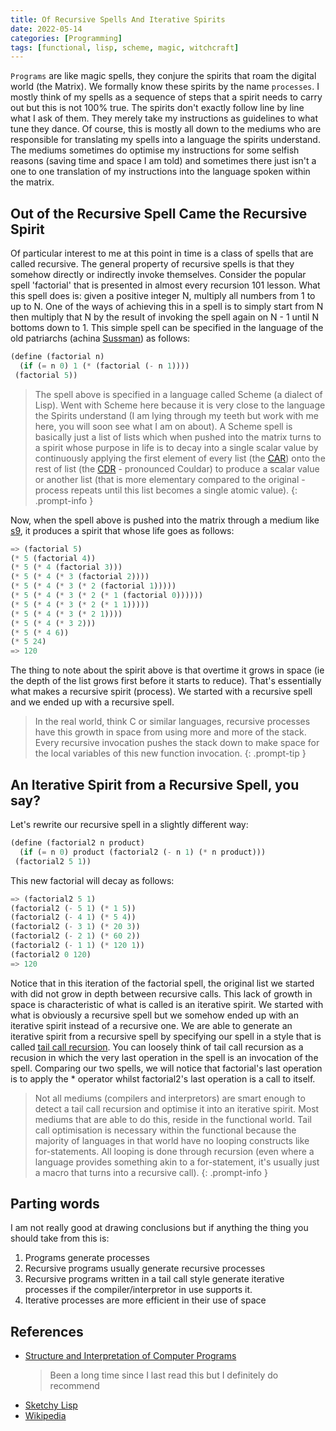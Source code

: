 ```yaml
---
title: Of Recursive Spells And Iterative Spirits
date: 2022-05-14
categories: [Programming]
tags: [functional, lisp, scheme, magic, witchcraft]
---
```


`Programs` are like magic spells, they conjure the spirits that roam the
digital world (the Matrix). We formally know these spirits by the name
`processes`. I mostly think of my spells as a sequence of steps that a spirit
needs to carry out but this is not 100% true. The spirits don't exactly follow
line by line what I ask of them. They merely take my instructions as guidelines
to what tune they dance. Of course, this is mostly all down to the mediums who
are responsible for translating my spells into a language the spirits
understand. The mediums sometimes do optimise my instructions for some selfish
reasons (saving time and space I am told) and sometimes there just isn't a one
to one translation of my instructions into the language spoken within the matrix.


## Out of the Recursive Spell Came the Recursive Spirit

Of particular interest to me at this point in time is a class of spells
that are called recursive. The general property of recursive spells is that
they somehow directly or indirectly invoke themselves. Consider the popular
spell 'factorial' that is presented in almost every recursion 101 lesson.
What this spell does is: given a positive integer N, multiply all numbers
from 1 to up to N. One of the ways of achieving this in a spell is to simply
start from N then multiply that N by the result of invoking the spell again
on N - 1 until N bottoms down to 1. This simple spell can be specified in the
language of the old patriarchs (achina
[Sussman](http://catb.org/jargon/html/koans.html#id3141241)) as follows:

```scheme
(define (factorial n)
  (if (= n 0) 1 (* (factorial (- n 1))))
 (factorial 5))
```

> The spell above is specified in a language called Scheme (a dialect
of Lisp). Went with Scheme here because it is very close to the language
the Spirits understand (I am lying through my teeth but work with me here,
you will soon see what I am on about). A Scheme spell is basically just
a list of lists which when pushed into the matrix turns to a spirit whose
purpose in life is to decay into a single scalar value by continuously
applying the first element of every list (the
[CAR](https://en.wikipedia.org/wiki/CAR_and_CDR)) onto the rest of list
(the [CDR](https://en.wikipedia.org/wiki/CAR_and_CDR) - pronounced Couldar)
to produce a scalar value or another list (that is more elementary
compared to the original - process repeats until this list becomes a single
atomic value).
{: .prompt-info }

Now, when the spell above is pushed into the matrix through a medium like
[s9](https://github.com/reflectionalist/S9fES), it produces a spirit that
whose life goes as follows:

```scheme
=> (factorial 5)
(* 5 (factorial 4))
(* 5 (* 4 (factorial 3)))
(* 5 (* 4 (* 3 (factorial 2))))
(* 5 (* 4 (* 3 (* 2 (factorial 1)))))
(* 5 (* 4 (* 3 (* 2 (* 1 (factorial 0))))))
(* 5 (* 4 (* 3 (* 2 (* 1 1)))))
(* 5 (* 4 (* 3 (* 2 1))))
(* 5 (* 4 (* 3 2)))
(* 5 (* 4 6))
(* 5 24)
=> 120
```

The thing to note about the spirit above is that overtime it grows in
space (ie the depth of the list grows first before it starts
to reduce). That's essentially what makes a recursive spirit (process).
We started with a recursive spell and we ended up with a recursive spell.

> In the real world, think C or similar languages, recursive processes
have this growth in space from using more and more of the stack. Every
recursive invocation pushes the stack down to make space for the local
variables of this new function invocation.
{: .prompt-tip }

## An Iterative Spirit from a Recursive Spell, you say?

Let's rewrite our recursive spell in a slightly different way:

```scheme
(define (factorial2 n product)
  (if (= n 0) product (factorial2 (- n 1) (* n product)))
 (factorial2 5 1))
```

This new factorial will decay as follows:

```scheme
=> (factorial2 5 1)
(factorial2 (- 5 1) (* 1 5))
(factorial2 (- 4 1) (* 5 4))
(factorial2 (- 3 1) (* 20 3))
(factorial2 (- 2 1) (* 60 2))
(factorial2 (- 1 1) (* 120 1))
(factorial2 0 120)
=> 120
```

Notice that in this iteration of the factorial spell, the original list we
started with did not grow in depth between recursive calls. This lack of
growth in space is characteristic of what is called is an iterative spirit.
We started with what is obviously a recursive spell but we somehow ended up
with an iterative spirit instead of a recursive one. We are able to generate
an iterative spirit from a recursive spell by specifying our spell in a style
that is called [tail call recursion](https://en.wikipedia.org/wiki/Tail_call).
You can loosely think of tail call recursion as a recusion in which the very last
operation in the spell is an invocation of the spell. Comparing our two
spells, we will notice that factorial's last operation is to apply
the * operator whilst factorial2's last operation is a call to itself.

> Not all mediums (compilers and interpretors) are smart enough to detect
a tail call recursion and optimise it into an iterative spirit. Most mediums
that are able to do this, reside in the functional world. Tail call
optimisation is necessary within the functional because the majority of
languages in that world have no looping constructs like for-statements.
All looping is done through recursion (even where a language provides
something akin to a for-statement, it's usually just a macro that turns
into a recursive call).
{: .prompt-info }

## Parting words

I am not really good at drawing conclusions but if anything the thing
you should take from this is:

1. Programs generate processes
2. Recursive programs usually generate recursive processes
3. Recursive programs written in a tail call style generate iterative processes
   if the compiler/interpretor in use supports it.
4. Iterative processes are more efficient in their use of space

## References

- [Structure and Interpretation of Computer Programs](https://en.wikipedia.org/wiki/Structure_and_Interpretation_of_Computer_Programs)
    > Been a long time since I last read this but I definitely do recommend
- [Sketchy Lisp](http://community.schemewiki.org/?Sketchy-LISP)
- [Wikipedia](http://wikipedia.org)
